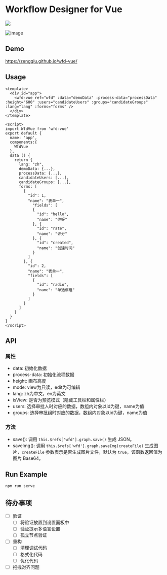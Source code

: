 # Workflow Designer for Vue

![](https://img.shields.io/badge/license-MIT-000000.svg)

![image](https://github.com/zengqiu/wfd-vue/raw/master/example/snapshots/1.jpg)

## Demo

https://zengqiu.github.io/wfd-vue/

## Usage

```
<template>
  <div id="app">
    <wfd-vue ref="wfd" :data="demoData" :process-data="processData" :height="600" :users="candidateUsers" :groups="candidateGroups" :lang="lang" :forms="forms" />
  </div>
</template>

<script>
import WfdVue from 'wfd-vue'
export default {
  name: 'app',
  components:{
    WfdVue
  },
  data () {
    return {
      lang: "zh",
      demoData: {...},
      processData: {...},
      candidateUsers: [...],
      candidateGroups: [...],
      forms: [
        {
          "id": 1,
          "name": "表单一",
            "fields": [
            {
              "id": "hello",
              "name": "你好"
            }, {
              "id": "rate",
              "name": "评分"
            }, {
              "id": "created",
              "name": "创建时间"
            }
          ]
        }, {
          "id": 2,
          "name": "表单一",
          "fields": [
            {
              "id": "radio",
              "name": "单选框组"
            }
          ]
        }
      ]
    }
  }
}
</script>
```

## API

### 属性

* data: 初始化数据
* process-data: 初始化流程数据
* height: 画布高度
* mode: view为只读，edit为可编辑
* lang: zh为中文，en为英文
* isView: 是否为预览模式（隐藏工具栏和属性栏）
* users: 选择审批人时对应的数据，数组内对象以id为键，name为值
* groups: 选择审批组时对应的数据，数组内对象以id为键，name为值

### 方法

* save(): 调用 `this.$refs['wfd'].graph.save()` 生成 JSON。
* saveImg(): 调用 `this.$refs['wfd'].graph.saveImg(createFile)` 生成图片，`createFile` 参数表示是否生成图片文件，默认为 `true`，该函数返回值为图片 Base64。

## Run Example

```
npm run serve
```

## 待办事项

- [ ] 验证
  - [ ] 将验证放置到设置面板中
  - [ ] 验证提示多语言设置
  - [ ] 孤立节点验证
- [ ] 重构
  - [ ] 清理调试代码
  - [ ] 格式化代码
  - [ ] 优化代码
- [ ] 拖拽对齐问题
